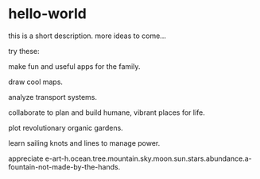 # hello-world
this is a short description. 
more ideas to come...


try these:

make fun and useful apps for the family.

draw cool maps.

analyze transport systems.

collaborate to plan and build humane, vibrant places for life.

plot revolutionary organic gardens.

learn sailing knots and lines to manage power.

appreciate e-art-h.ocean.tree.mountain.sky.moon.sun.stars.abundance.a-fountain-not-made-by-the-hands.
